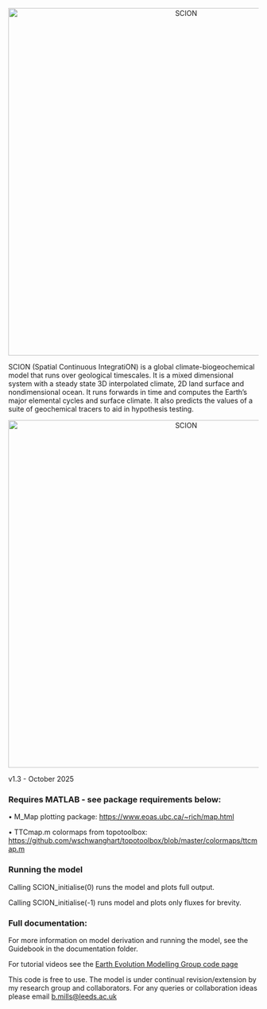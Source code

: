 <p align="center">
  <img src="https://bjwmills.com/wp-content/uploads/2023/09/SCION_banner.png" alt="SCION" style="width:700px;"/>
</p>

SCION (Spatial Continuous IntegratiON) is a global climate-biogeochemical model that runs over geological timescales. It is a mixed dimensional system with a steady state 3D interpolated climate, 2D land surface and nondimensional ocean. It runs forwards in time and computes the Earth’s major elemental cycles and surface climate. It also predicts the values of a suite of geochemical tracers to aid in hypothesis testing. 

<p align="center">
  <img src="http://bjwmills.com/wp-content/uploads/2023/09/SCION_outline.png" alt="SCION" style="width:700px;"/>
</p>

v1.3 - October 2025

### Requires MATLAB - see package requirements below:

•	M_Map plotting package: https://www.eoas.ubc.ca/~rich/map.html

•	TTCmap.m colormaps from topotoolbox: https://github.com/wschwanghart/topotoolbox/blob/master/colormaps/ttcmap.m 

### Running the model

Calling SCION_initialise(0) runs the model and plots full output. 

Calling SCION_initialise(-1) runs model and plots only fluxes for brevity. 

### Full documentation:
For more information on model derivation and running the model, see the Guidebook in the documentation folder.

For tutorial videos see the [Earth Evolution Modelling Group code page](https://earthevolutionmodelling.com/code)

This code is free to use. The model is under continual revision/extension by my research group and collaborators. For any queries or collaboration ideas please email b.mills@leeds.ac.uk
